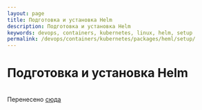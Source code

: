 ```yaml
---
layout: page
title: Подготовка и установка Helm
description: Подготовка и установка Helm
keywords: devops, containers, kubernetes, linux, helm, setup
permalink: /devops/containers/kubernetes/packages/heml/setup/
---
```


# Подготовка и установка Helm

<br/>
Перенесено <a href="//docs.gitops.ru/containers/kubernetes/tools/helm/setup/">сюда</a>
